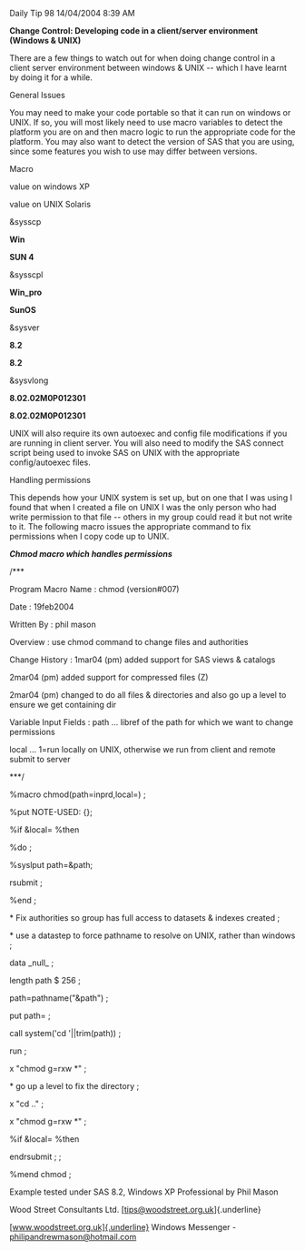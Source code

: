 Daily Tip 98 14/04/2004 8:39 AM

**Change Control: Developing code in a client/server environment
(Windows & UNIX)**

There are a few things to watch out for when doing change control in a
client server environment between windows & UNIX -- which I have learnt
by doing it for a while.

General Issues

You may need to make your code portable so that it can run on windows or
UNIX. If so, you will most likely need to use macro variables to detect
the platform you are on and then macro logic to run the appropriate code
for the platform. You may also want to detect the version of SAS that
you are using, since some features you wish to use may differ between
versions.

Macro

value on windows XP

value on UNIX Solaris

&sysscp

**Win**

**SUN 4**

&sysscpl

**Win_pro**

**SunOS**

&sysver

**8.2**

**8.2**

&sysvlong

**8.02.02M0P012301**

**8.02.02M0P012301**

UNIX will also require its own autoexec and config file modifications if
you are running in client server. You will also need to modify the SAS
connect script being used to invoke SAS on UNIX with the appropriate
config/autoexec files.

Handling permissions

This depends how your UNIX system is set up, but on one that I was using
I found that when I created a file on UNIX I was the only person who had
write permission to that file -- others in my group could read it but
not write to it. The following macro issues the appropriate command to
fix permissions when I copy code up to UNIX.

***Chmod macro which handles permissions***

/\*\*\*

Program Macro Name : chmod (version#007)

Date : 19feb2004

Written By : phil mason

Overview : use chmod command to change files and authorities

Change History : 1mar04 (pm) added support for SAS views & catalogs

2mar04 (pm) added support for compressed files (Z)

2mar04 (pm) changed to do all files & directories and also go up a level
to ensure we get containing dir

Variable Input Fields : path \... libref of the path for which we want
to change permissions

local \... 1=run locally on UNIX, otherwise we run from client and
remote submit to server

\*\*\*/

%macro chmod(path=inprd,local=) ;

%put NOTE-USED: {};

%if &local= %then

%do ;

%syslput path=&path;

rsubmit ;

%end ;

\* Fix authorities so group has full access to datasets & indexes
created ;

\* use a datastep to force pathname to resolve on UNIX, rather than
windows ;

data \_null\_ ;

length path \$ 256 ;

path=pathname(\"&path\") ;

put path= ;

call system(\'cd \'\|\|trim(path)) ;

run ;

x \"chmod g=rxw \*\" ;

\* go up a level to fix the directory ;

x \"cd ..\" ;

x \"chmod g=rxw \*\" ;

%if &local= %then

endrsubmit ; ;

%mend chmod ;

Example tested under SAS 8.2, Windows XP Professional by Phil Mason

Wood Street Consultants Ltd. [tips@woodstreet.org.uk]{.underline}

[www.woodstreet.org.uk]{.underline} Windows Messenger -
philipandrewmason@hotmail.com
